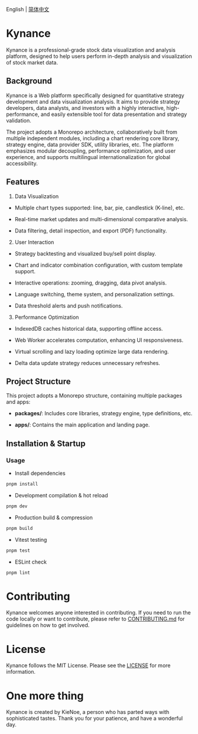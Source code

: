 English | [简体中文](./README-zh_CN.md)

# Kynance

Kynance is a professional-grade stock data visualization and analysis platform, designed to help users perform in-depth analysis and visualization of stock market data.

## Background

Kynance is a Web platform specifically designed for quantitative strategy development and data visualization analysis. It aims to provide strategy developers, data analysts, and investors with a highly interactive, high-performance, and easily extensible tool for data presentation and strategy validation.

The project adopts a Monorepo architecture, collaboratively built from multiple independent modules, including a chart rendering core library, strategy engine, data provider SDK, utility libraries, etc. The platform emphasizes modular decoupling, performance optimization, and user experience, and supports multilingual internationalization for global accessibility.

## Features

1. Data Visualization

- Multiple chart types supported: line, bar, pie, candlestick (K-line), etc.

- Real-time market updates and multi-dimensional comparative analysis.

- Data filtering, detail inspection, and export (PDF) functionality.

2. User Interaction

- Strategy backtesting and visualized buy/sell point display.

- Chart and indicator combination configuration, with custom template support.

- Interactive operations: zooming, dragging, data pivot analysis.

- Language switching, theme system, and personalization settings.

- Data threshold alerts and push notifications.

3. Performance Optimization

- IndexedDB caches historical data, supporting offline access.

- Web Worker accelerates computation, enhancing UI responsiveness.

- Virtual scrolling and lazy loading optimize large data rendering.

- Delta data update strategy reduces unnecessary refreshes.

## Project Structure

This project adopts a Monorepo structure, containing multiple packages and apps:

- **packages/**: Includes core libraries, strategy engine, type definitions, etc.

- **apps/**: Contains the main application and landing page.

## Installation & Startup

### Usage

- Install dependencies

```sh
pnpm install
```

- Development compilation & hot reload

```sh
pnpm dev
```

- Production build & compression

```sh
pnpm build
```

- Vitest testing

```sh
pnpm test
```

- ESLint check

```sh
pnpm lint
```

# Contributing

Kynance welcomes anyone interested in contributing. If you need to run the code locally or want to contribute, please refer to [CONTRIBUTING.md](./CONTRIBUTING.md) for guidelines on how to get involved.

# License

Kynance follows the MIT License. Please see the [LICENSE](./LICENSE) for more information.

# One more thing

Kynance is created by KieNoe, a person who has parted ways with sophisticated tastes.
Thank you for your patience, and have a wonderful day.
